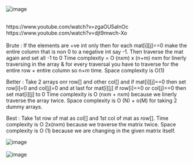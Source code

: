 ![image](https://user-images.githubusercontent.com/29567227/169739047-3ad089f5-6699-4142-9075-7245ad18b8b1.png)

<br>
https://www.youtube.com/watch?v=zgaOU5aInOc
<br>
https://www.youtube.com/watch?v=djt9mwch-Xo
<br><br>
Brute : If the elements are +ve int only then for each mat[i][j]==0 make the entire column that is non 0 to a negative int say -1.
Then traverse the mat again and set all -1 to 0         
Time complexity = O (nxm) x (n+m) nxm for linerly traversing in the array & for every traversal you have to traverse for the entire 
row + entire column so n+m time. Space complexity is O(1) 

Better : Take 2 arrays onr row[] and other col[] and if mat[i][j]==0 then set row[i]=0 and col[j]=0 and at last for mat[i][j] if row[i]==0 or col[j]==0 
then set mat[i][j] to 0
Time complexity is O (nxm + nxm) because we linerly traverse the array twice.
Space complexity is O (N) + o(M) for taking 2 dummy arrays.

Best : Take 1st row of mat as col[] and 1st col of mat as row[].
Time complexity is O 2x(nxm) because we traverse the matrix twice.
Space complexity is O (1) because we are changing in the given matrix itself.

![image](https://user-images.githubusercontent.com/29567227/169738633-a6c69708-cfef-4c42-8ae2-e7b3e8e3a8dc.png)
<br><br>
![image](https://user-images.githubusercontent.com/29567227/169738693-4f761fd7-41fb-4e9b-a95d-8fbe934d04c2.png)
